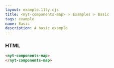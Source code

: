 ```yaml
---
layout: example.11ty.cjs
title: <nyt-components-map> ⌲ Examples ⌲ Basic
tags: example
name: Basic
description: A basic example
---
```


<h3>HTML</h3>

```html
<nyt-components-map>
</nyt-components-map>
```
